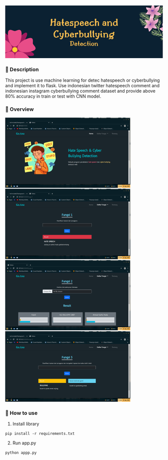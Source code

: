 <p align="center">
  <img src="header.png" align="tcenter">
</p>


### :notebook_with_decorative_cover: Description
This project is use machine learning for detec hatespeech or cyberbullying and implement it to flask. Use indonesian twitter hatespeech comment and indonesian instagram cyberbullying comment dataset and provide above 80% accuracy in train or test with CNN model.

### :eyes: Overview
<img src="Overview/home.png" width="400"/> &nbsp; <img src="Overview/fungsi1.png" width="400"/> 
<img src="Overview/fungsi2.png" width="400"/> &nbsp; <img src="Overview/fungsi3.png" width="400"/> 

### :tanabata_tree: How to use
1. Install library 
```
pip install -r requirements.txt
```
2. Run app.py
```
python appp.py
```
